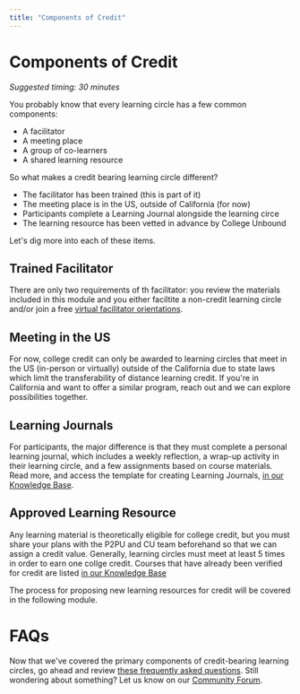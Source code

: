 ```yaml
---
title: "Components of Credit"
---
```

# Components of Credit

*Suggested timing: 30 minutes* 

You probably know that every learning circle has a few common components:
- A facilitator
- A meeting place
- A group of co-learners
- A shared learning resource


So what makes a credit bearing learning circle different?
- The facilitator has been trained (this is part of it)
- The meeting place is in the US, outside of California (for now)
- Participants complete a Learning Journal alongside the learning circe
- The learning resource has been vetted in advance by College Unbound

Let's dig more into each of these items.

## Trained Facilitator
There are only two requirements of th facilitator: you review the materials included in this module and you either faciltite a non-credit learning circle and/or join a free [virtual facilitator orientations](https://www.p2pu.org/en/events/).

## Meeting in the US
For now, college credit can only be awarded to learning circles that meet in the US (in-person or virtually) outside of the California due to state laws which limit the transferability of distance learning credit. If you're in California and want to offer a similar program, reach out and we can explore possibilities together.

## Learning Journals
For participants, the major difference is that they
 must complete a personal learning journal, which includes a weekly reflection, a wrap-up activity in their learning circle, and a few assignments based on course materials. Read more, and access the template for creating Learning Journals, [in our Knowledge Base](https://docs.p2pu.org/learning-for-college-credit/nominating-a-course-for-credit).

## Approved Learning Resource
Any learning material is theoretically eligible for college credit, but you must share your plans with the P2PU and CU team beforehand so that we can assign a credit value. Generally, learning circles must meet at least 5 times in order to earn one collge credit. Courses that have already been verified for credit are listed [in our Knowledge Base](https://docs.p2pu.org/learning-for-college-credit/currently-approved-courses_)

The process for proposing new learning resources for credit will be covered in the following module.


# FAQs
Now that we've covered the primary components of credit-bearing learning circles, go ahead and review [these frequently asked questions](https://docs.p2pu.org/learning-for-college-credit/faqs). Still wondering about something? Let us know on our [Community Forum](https://community.p2pu.org/c/facilitation/48).
